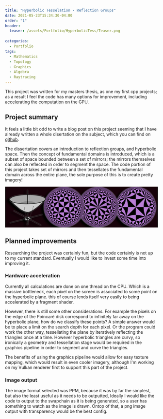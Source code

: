```yaml
---
title: "Hyperbolic Tesselation - Reflection Groups"
date: 2021-05-23T15:34:30-04:00
order: "1"
header:
  teaser: /assets/Portfolio/HyperbolicTess/Teaser.png

categories:
  - Portfolio
tags:
  - Mathematics
  - Topology
  - Graphics
  - Algebra
  - Raytracing
---
```


This project was written for my masters thesis, as one my first cpp projects; as a result I feel the code has many options for improvement, including accelerating the computation on the GPU. 

## Project summary

It feels a little bit odd to write a blog post on this project seeming that I have already written a whole disertation on the subject, which you can find on [github](https://github.com/LawG4/MastersDissertation/raw/main/MastersDissertaion.pdf). 

The dissertation covers an introduction to reflection groups, and hyperbolic space. Then the concept of fundamental domains is introduced, which is a subset of space bounded between a set of mirrors; the mirrors themselves can also be reflected in order to segment the space. The code portion of this project takes set of mirrors and then tessellates the fundamental domain across the entire plane, the sole purpose of this is to create pretty imagery!

![](/assets/Portfolio/HyperbolicTess/Teaser.png)

## Planned improvements 

Researching the project was certainly fun, but the code certainly is not up to my current standard. Eventually I would like to invest some time into improving it. 

### Hardware acceleration

Currently all calculations are done on one thread on the CPU. Which is a massive bottleneck, each pixel on the screen is associated to some point on the hyperbolic plane. this of course lends itself very easily to being accelerated by a fragment shader.

However, there is still some other considerations. For example the pixels on the edge of the Poincaré disk correspond to infinitely far away on the hyperbolic plane, how do we classify these points? A simple answer would be to place a limit on the search depth for each pixel. Or the program could work the other way, tessellating the plane by iteratively reflecting the triangles once at a time. However hyperbolic triangles are curvy, so ironically a geometry and tessellation stage would be required in the graphics pipeline in order to segment and curve the triangles.

The benefits of using the graphics pipeline would allow for easy texture mapping, which would result in even cooler imagery, although I'm working on my Vulkan renderer first to support this part of the project.

### Image output

The image format selected was PPM, because it was by far the simplest, but also the least useful as it needs to be outputted, Ideally I would like the code to output to the swapchain as it is being generated, so a user has something to watch as the image is drawn. Ontop of that, a png image output with transparency would be the best config.